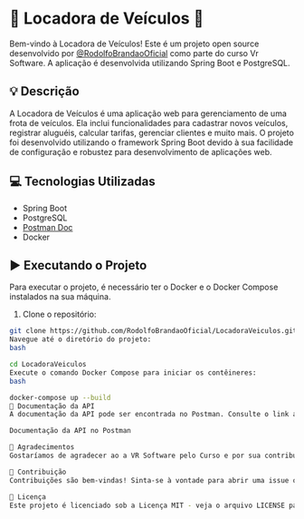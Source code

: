 # 🚗 Locadora de Veículos 🚗

Bem-vindo à Locadora de Veículos! Este é um projeto open source desenvolvido por [@RodolfoBrandaoOficial](inserir-link-do-perfil) como parte do curso Vr Software. A aplicação é desenvolvida utilizando Spring Boot e PostgreSQL.

## 💡 Descrição

A Locadora de Veículos é uma aplicação web para gerenciamento de uma frota de veículos. Ela inclui funcionalidades para cadastrar novos veículos, registrar aluguéis, calcular tarifas, gerenciar clientes e muito mais. O projeto foi desenvolvido utilizando o framework Spring Boot devido à sua facilidade de configuração e robustez para desenvolvimento de aplicações web.

## 💻 Tecnologias Utilizadas

- Spring Boot
- PostgreSQL
- [Postman Doc](https://documenter.getpostman.com/view/17799534/2sA3JM8Me8)
- Docker

## ▶️ Executando o Projeto

Para executar o projeto, é necessário ter o Docker e o Docker Compose instalados na sua máquina.

1. Clone o repositório:

```bash
git clone https://github.com/RodolfoBrandaoOficial/LocadoraVeiculos.git
Navegue até o diretório do projeto:
bash

cd LocadoraVeiculos
Execute o comando Docker Compose para iniciar os contêineres:
bash

docker-compose up --build
📄 Documentação da API
A documentação da API pode ser encontrada no Postman. Consulte o link abaixo para mais detalhes:

Documentação da API no Postman

🙏 Agradecimentos
Gostaríamos de agradecer ao a VR Software pelo Curso e por sua contribuição e interesse em nosso projeto. Sua mensagem foi muito apreciada!

🤝 Contribuição
Contribuições são bem-vindas! Sinta-se à vontade para abrir uma issue ou enviar um pull request.

📝 Licença
Este projeto é licenciado sob a Licença MIT - veja o arquivo LICENSE para mais detalhes.
